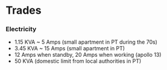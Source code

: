 # Trades

### Electricity

- 1.15 KVA ~ 5 Amps (small apartment in PT during the 70s)
- 3.45 KVA  ~ 15 Amps (small apartment in PT)
- 12 Amps when standby, 20 Amps when working (apollo 13)
- 50 KVA (domestic limit from local authorities in PT)